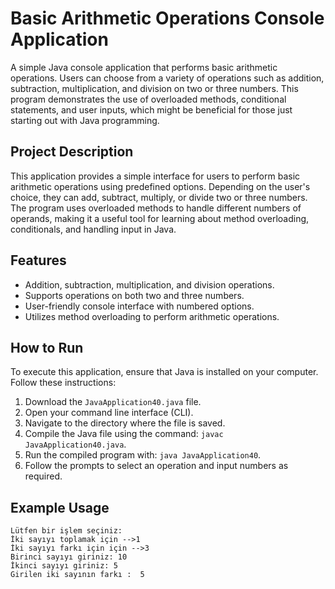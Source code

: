 # Basic Arithmetic Operations Console Application

A simple Java console application that performs basic arithmetic operations. Users can choose from a variety of operations such as addition, subtraction, multiplication, and division on two or three numbers. This program demonstrates the use of overloaded methods, conditional statements, and user inputs, which might be beneficial for those just starting out with Java programming.

## Project Description

This application provides a simple interface for users to perform basic arithmetic operations using predefined options. Depending on the user's choice, they can add, subtract, multiply, or divide two or three numbers. The program uses overloaded methods to handle different numbers of operands, making it a useful tool for learning about method overloading, conditionals, and handling input in Java.

## Features

- Addition, subtraction, multiplication, and division operations.
- Supports operations on both two and three numbers.
- User-friendly console interface with numbered options.
- Utilizes method overloading to perform arithmetic operations.

## How to Run

To execute this application, ensure that Java is installed on your computer. Follow these instructions:

1. Download the `JavaApplication40.java` file.
2. Open your command line interface (CLI).
3. Navigate to the directory where the file is saved.
4. Compile the Java file using the command: `javac JavaApplication40.java`.
5. Run the compiled program with: `java JavaApplication40`.
6. Follow the prompts to select an operation and input numbers as required.

## Example Usage

```text
Lütfen bir işlem seçiniz: 
İki sayıyı toplamak için -->1
İki sayıyı farkı için için -->3
Birinci sayıyı giriniz: 10
İkinci sayıyı giriniz: 5
Girilen iki sayının farkı :  5
